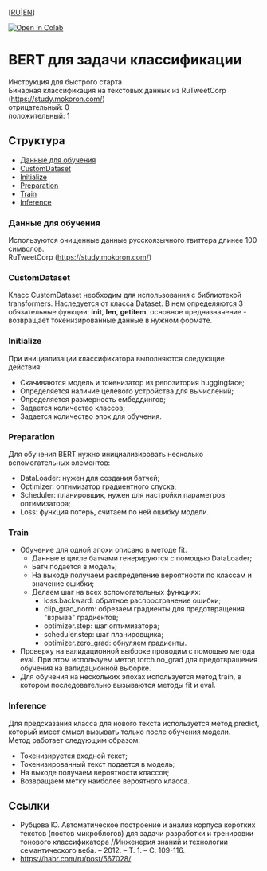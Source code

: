 
\[[RU](https://github.com/shitkov/bert4classification/blob/main/readme.md)|[EN](https://github.com/shitkov/bert4classification/blob/main/readme_en.md)\]


[![Open In Colab](https://colab.research.google.com/assets/colab-badge.svg)](https://colab.research.google.com/github/balezz/bert4classification/blob/main/bert4classification.ipynb)

# BERT для задачи классификации
Инструкция для быстрого старта<br>
Бинарная классификация на текстовых данных из RuTweetCorp (https://study.mokoron.com/)<br>
отрицательный: 0<br>
положительный: 1<br>

## Структура
* [Данные для обучения](#Данные-для-обучения)
* [CustomDataset](#CustomDataset)
* [Initialize](#Initialize)
* [Preparation](#Preparation)
* [Train](#Train)
* [Inference](#Inference)

### Данные для обучения
Используются очищенные данные русскоязычного твиттера длинее 100 символов.<br>
RuTweetCorp (https://study.mokoron.com/)<br>

### CustomDataset
Класс CustomDataset необходим для использования с библиотекой transformers. Наследуется от класса Dataset. В нем определяются 3 обязательные функции: __init__, __len__, __getitem__. основное предназначение - возвращает токенизированные данные в нужном формате.

### Initialize
При инициализации классификатора выполняются следующие действия:
* Скачиваются модель и токенизатор из репозитория huggingface;
* Определяется наличие целевого устройства для вычислений;
* Определяется размерность ембеддингов;
* Задается количество классов;
* Задается количество эпох для обучения.


### Preparation
Для обучения BERT нужно инициализировать несколько вспомогательных элементов:
* DataLoader: нужен для создания батчей;
* Optimizer: оптимизатор градиентного спуска;
* Scheduler: планировщик, нужен для настройки параметров оптимизатора;
* Loss: функция потерь, считаем по ней ошибку модели.


### Train
* Обучение для одной эпохи описано в методе fit.
	* Данные в цикле батчами генерируются с  помощью DataLoader;
	* Батч подается в модель;
	* На выходе получаем распределение вероятности по классам и значение ошибки;
	* Делаем шаг на всех вспомогательных функциях:
		* loss.backward: обратное распространение ошибки;
		* clip_grad_norm: обрезаем градиенты для предотвращения "взрыва" градиентов;
		* optimizer.step: шаг оптимизатора;
        * scheduler.step: шаг планировщика;
        * optimizer.zero_grad: обнуляем градиенты.
* Проверку на валидационной выборке проводим с помощью метода eval. При этом используем метод torch.no_grad для предотвращения обучения на валидационной выборке.
* Для обучения на нескольких эпохах используется метод train, в котором последовательно вызываются методы fit и eval.


### Inference
Для предсказания класса для нового текста используется метод predict, который имеет смысл вызывать только после обучения модели.<br>
Метод работает следующим образом:
* Токенизируется входной текст;
* Токенизированный текст подается в модель;
* На выходе получаем вероятности классов;
* Возвращаем метку наиболее вероятного класса.

## Ссылки 
- Рубцова Ю. Автоматическое построение и анализ корпуса коротких текстов (постов микроблогов) для задачи разработки и тренировки тонового классификатора //Инженерия знаний и технологии семантического веба. – 2012. – Т. 1. – С. 109-116.
- https://habr.com/ru/post/567028/